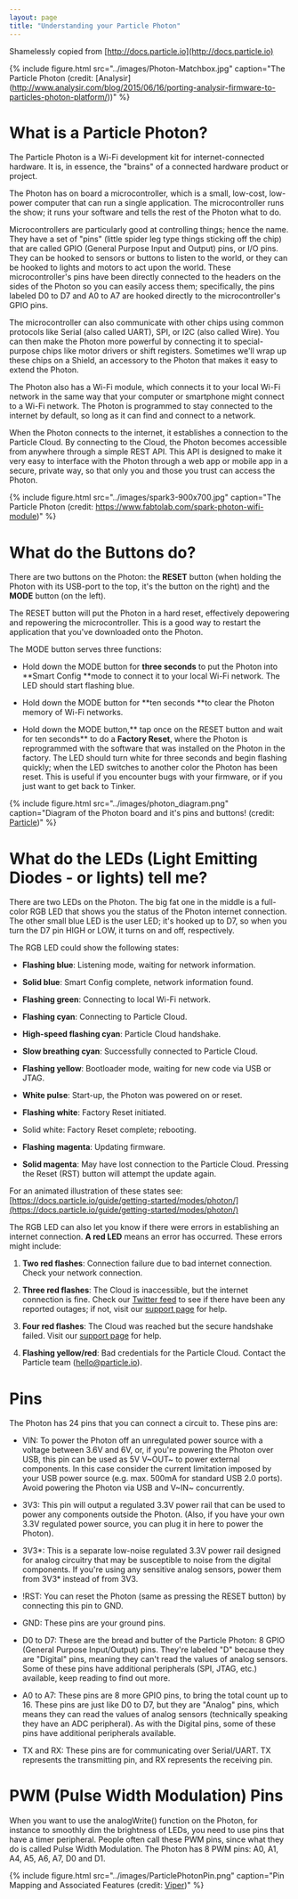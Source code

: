 ```yaml
---
layout: page
title: "Understanding your Particle Photon"
---
```

Shamelessly copied from [http://docs.particle.io](http://docs.particle.io) 

{% include figure.html src="../images/Photon-Matchbox.jpg" caption="The Particle Photon (credit: [Analysir] (http://www.analysir.com/blog/2015/06/16/porting-analysir-firmware-to-particles-photon-platform/))" %}

# What is a Particle Photon?

The Particle Photon is a Wi-Fi development kit for internet-connected hardware. It is, in essence, the "brains" of a connected hardware product or project.

The Photon has on board a microcontroller, which is a small, low-cost, low-power computer that can run a single application. The microcontroller runs the show; it runs your software and tells the rest of the Photon what to do.

Microcontrollers are particularly good at controlling things; hence the name. They have a set of "pins" (little spider leg type things sticking off the chip) that are called GPIO (General Purpose Input and Output) pins, or I/O pins. They can be hooked to sensors or buttons to listen to the world, or they can be hooked to lights and motors to act upon the world. These microcontroller's pins have been directly connected to the headers on the sides of the Photon so you can easily access them; specifically, the pins labeled D0 to D7 and A0 to A7 are hooked directly to the microcontroller's GPIO pins.

The microcontroller can also communicate with other chips using common protocols like Serial (also called UART), SPI, or I2C (also called Wire). You can then make the Photon more powerful by connecting it to special-purpose chips like motor drivers or shift registers. Sometimes we'll wrap up these chips on a Shield, an accessory to the Photon that makes it easy to extend the Photon.

The Photon also has a Wi-Fi module, which connects it to your local Wi-Fi network in the same way that your computer or smartphone might connect to a Wi-Fi network. The Photon is programmed to stay connected to the internet by default, so long as it can find and connect to a network.

When the Photon connects to the internet, it establishes a connection to the Particle Cloud. By connecting to the Cloud, the Photon becomes accessible from anywhere through a simple REST API. This API is designed to make it very easy to interface with the Photon through a web app or mobile app in a secure, private way, so that only you and those you trust can access the Photon.

{% include figure.html src="../images/spark3-900x700.jpg" caption="The Particle Photon (credit: https://www.fabtolab.com/spark-photon-wifi-module)" %}

# What do the Buttons do?

There are two buttons on the Photon: the **RESET** button (when holding the Photon with its USB-port to the top, it's the button on the right) and the **MODE** button (on the left).

The RESET button will put the Photon in a hard reset, effectively depowering and repowering the microcontroller. This is a good way to restart the application that you've downloaded onto the Photon.

The MODE button serves three functions:

* Hold down the MODE button for **three seconds** to put the Photon into **Smart Config **mode to connect it to your local Wi-Fi network. The LED should start flashing blue.

* Hold down the MODE button for **ten seconds **to clear the Photon memory of Wi-Fi networks.

* Hold down the MODE button,** tap once on the RESET button and wait for ten seconds** to do a **Factory Reset**, where the Photon is reprogrammed with the software that was installed on the Photon in the factory. The LED should turn white for three seconds and begin flashing quickly; when the LED switches to another color the Photon has been reset. This is useful if you encounter bugs with your firmware, or if you just want to get back to Tinker.

{% include figure.html src="../images/photon_diagram.png" caption="Diagram of the Photon board and it's pins and buttons! (credit: [Particle](https://docs.particle.io/datasheets/photon-datasheet/))" %}


# What do the LEDs (Light Emitting Diodes - or lights) tell me?

There are two LEDs on the Photon. The big fat one in the middle is a full-color RGB LED that shows you the status of the Photon internet connection. The other small blue LED is the user LED; it's hooked up to D7, so when you turn the D7 pin HIGH or LOW, it turns on and off, respectively.

The RGB LED could show the following states:

* **Flashing blue**: Listening mode, waiting for network information.

* **Solid blue**: Smart Config complete, network information found.

* **Flashing green**: Connecting to local Wi-Fi network.

* **Flashing cyan**: Connecting to Particle Cloud.

* **High-speed flashing cyan**: Particle Cloud handshake.

* **Slow breathing cyan**: Successfully connected to Particle Cloud.

* **Flashing yellow**: Bootloader mode, waiting for new code via USB or JTAG.

* **White pulse**: Start-up, the Photon was powered on or reset.

* **Flashing white**: Factory Reset initiated.

* Solid white: Factory Reset complete; rebooting.

* **Flashing magenta**: Updating firmware.

* **Solid magenta**: May have lost connection to the Particle Cloud. Pressing the Reset (RST) button will attempt the update again.

For an animated illustration of these states see: [https://docs.particle.io/guide/getting-started/modes/photon/](https://docs.particle.io/guide/getting-started/modes/photon/)


The RGB LED can also let you know if there were errors in establishing an internet connection. **A red LED** means an error has occurred. These errors might include:

1. **Two red flashes**: Connection failure due to bad internet connection. Check your network connection.

2. **Three red flashes**: The Cloud is inaccessible, but the internet connection is fine. Check our [Twitter feed](http://www.twitter.com/sparkdevices) to see if there have been any reported outages; if not, visit our [support page](https://www.particle.io/support) for help.

3. **Four red flashes**: The Cloud was reached but the secure handshake failed. Visit our [support page](https://www.particle.io/support) for help.

4. **Flashing yellow/red**: Bad credentials for the Particle Cloud. Contact the Particle team ([hello@particle.io](mailto:hello@particle.io)).

# Pins

The Photon has 24 pins that you can connect a circuit to. These pins are:

* VIN: To power the Photon off an unregulated power source with a voltage between 3.6V and 6V, or, if you're powering the Photon over USB, this pin can be used as 5V V~OUT~ to power external components. In this case consider the current limitation imposed by your USB power source (e.g. max. 500mA for standard USB 2.0 ports). Avoid powering the Photon via USB and V~IN~ concurrently.

* 3V3: This pin will output a regulated 3.3V power rail that can be used to power any components outside the Photon. (Also, if you have your own 3.3V regulated power source, you can plug it in here to power the Photon).

* 3V3*: This is a separate low-noise regulated 3.3V power rail designed for analog circuitry that may be susceptible to noise from the digital components. If you're using any sensitive analog sensors, power them from 3V3* instead of from 3V3.

* !RST: You can reset the Photon (same as pressing the RESET button) by connecting this pin to GND.

* GND: These pins are your ground pins.

* D0 to D7: These are the bread and butter of the Particle Photon: 8 GPIO (General Purpose Input/Output) pins. They're labeled "D" because they are "Digital" pins, meaning they can't read the values of analog sensors. Some of these pins have additional peripherals (SPI, JTAG, etc.) available, keep reading to find out more.

* A0 to A7: These pins are 8 more GPIO pins, to bring the total count up to 16. These pins are just like D0 to D7, but they are "Analog" pins, which means they can read the values of analog sensors (technically speaking they have an ADC peripheral). As with the Digital pins, some of these pins have additional peripherals available.

* TX and RX: These pins are for communicating over Serial/UART. TX represents the transmitting pin, and RX represents the receiving pin.


# PWM (Pulse Width Modulation) Pins

When you want to use the analogWrite() function on the Photon, for instance to smoothly dim the brightness of LEDs, you need to use pins that have a timer peripheral. People often call these PWM pins, since what they do is called Pulse Width Modulation. The Photon has 8 PWM pins: A0, A1, A4, A5, A6, A7, D0 and D1.


{% include figure.html src="../images/ParticlePhotonPin.png" caption="Pin Mapping and Associated Features (credit: [Viper](http://doc.viperize.it/board.viper.particle_photon/r0.3.0/))" %}